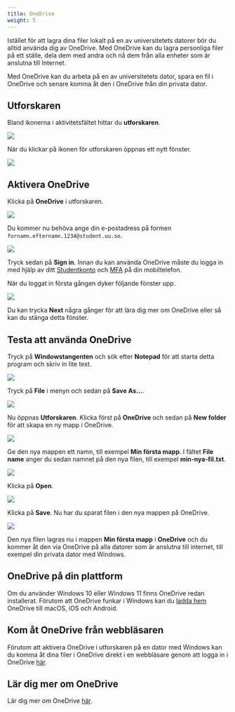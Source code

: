 ```yaml
---
title: OneDrive
weight: 5
---
```


Istället för att lagra dina filer lokalt på en av universitetets 
datorer bör du alltid använda dig av OneDrive. Med OneDrive kan du lagra
personliga filer på ett ställe, dela dem med andra och nå dem från alla enheter
som är anslutna till Internet.

Med OneDrive kan du arbeta på en av universitetets dator, spara en fil i
OneDrive och senare komma åt den i OneDrive från din privata dator. 

## Utforskaren

Bland ikonerna i aktivitetsfältet hittar du **utforskaren**. 

![](/images/2024/studenttjanster/windows/taskbar-explorer.png)

När du klickar på ikonen för utforskaren öppnas ett nytt fönster. 

![](/images/2024/studenttjanster/windows/file-explorer-1.png)

## Aktivera OneDrive

Klicka på **OneDrive** i utforskaren. 

![](/images/2024/studenttjanster/windows/explorer-onedrive.png)

Du kommer nu behöva ange din e-postadress på formen
`fornamn.efternamn.1234@student.uu.se`. 

![](/images/2024/studenttjanster/windows/onedrive-setup.png)

Tryck sedan på **Sign in**. Innan du kan använda OneDrive måste du logga in med
hjälp av ditt [Studentkonto](../preparation/#studentkonto) och
[MFA](microsoft/#aktivera-multifaktorautentisering-mfa) på din mobiltelefon.

När du loggat in första gången dyker följande fönster upp. 

![](/images/2024/studenttjanster/windows/onedrive-setup-2.png)

Du kan trycka **Next** några gånger för att lära dig mer om OneDrive eller så
kan du stänga detta fönster. 

## Testa att använda OneDrive

Tryck på **Windowstangenten** och sök efter **Notepad** för att starta detta
program och skriv in lite text. 

![](/images/2024/studenttjanster/windows/my-first-file-1.png?width=600px)

Tryck på **File** i menyn och sedan på **Save As...**.

![](/images/2024/studenttjanster/windows/my-first-file-2.png?width=600px)

Nu öppnas **Utforskaren**. Klicka först på **OneDrive** och sedan på **New
folder** för att skapa en ny mapp i OneDrive. 

![](/images/2024/studenttjanster/windows/my-first-file-3.png)

Ge den nya mappen ett namn, till exempel **Min första mapp**. I fältet **File
name** anger du sedan namnet på den nya filen, till exempel **min-nya-fil.txt**.

![](/images/2024/studenttjanster/windows/my-first-file-4.png)

Klicka på **Open**. 

![](/images/2024/studenttjanster/windows/my-first-file-5.png)

Klicka på **Save**. Nu har du sparat filen i den nya mappen på OneDrive. 

![](/images/2024/studenttjanster/windows/my-first-file-6.png)

Den nya filen lagras nu i mappen **Min första mapp** i **OneDrive** och du
kommer åt den via OneDrive på alla datorer som är anslutna till internet, till
exempel din privata dator med Windows. 

## OneDrive på din plattform

Om du använder Windows 10 eller Windows 11 finns OneDrive redan installerat. Förutom att OneDrive funkar i Windows kan du [ladda hem][download] OneDrive till macOS, iOS
och Android.  

[download]: https://www.microsoft.com/sv-se/microsoft-365/onedrive/download

## Kom åt OneDrive från webbläsaren

Förutom att aktivera OneDrive i utforskaren på en dator med Windows kan du komma
åt dina filer i OneDrive direkt i en webbläsare genom att logga in i OneDrive
[här][live].

[live]: https://onedrive.live.com/login/

## Lär dig mer om OneDrive

Lär dig mer om OneDrive [här][more]. 

[more]: https://support.microsoft.com/en-us/onedrive




